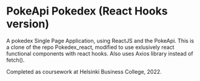 # PokeApi Pokedex (React Hooks version)

A pokedex Single Page Application, using ReactJS and the PokeApi. This is a clone of the repo Pokedex_react, modified to use exlusively react functional components with react hooks. Also uses Axios library instead of fetch(). 

Completed as coursework at Helsinki Business College, 2022.